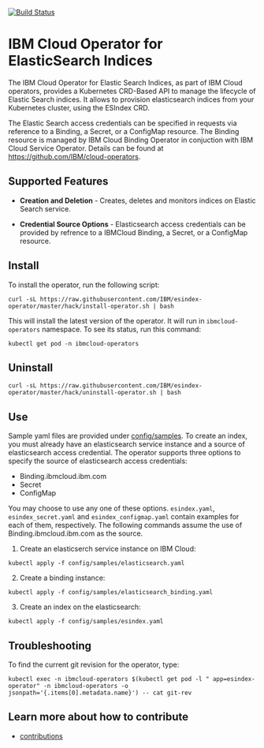 
[![Build Status](https://travis-ci.com/IBM/esindex-operator.svg?branch=master)](https://travis-ci.com/IBM/esindex-operator)

# IBM Cloud Operator for ElasticSearch Indices
The IBM Cloud Operator for Elastic Search Indices, as part of IBM Cloud operators, provides a Kubernetes CRD-Based API to manage the lifecycle of Elastic Search indices. It allows to provision elasticsearch indices from your Kubernetes cluster, using the ESIndex CRD. 

The Elastic Search access credentials can be specified in requests via reference to a Binding, a Secret, or a ConfigMap resource. The Binding resource is managed by IBM Cloud Binding Operator in conjuction with IBM Cloud Service Operator. Details can be found at https://github.com/IBM/cloud-operators. 

## Supported Features

* **Creation and Deletion** - Creates, deletes and monitors indices on Elastic Search service.

* **Credential Source Options** - Elasticsearch access credentials can be provided by refrence to a IBMCloud Binding, a Secret, or a ConfigMap resource.

## Install

To install the operator, run the following script:

```
curl -sL https://raw.githubusercontent.com/IBM/esindex-operator/master/hack/install-operator.sh | bash 
```
This will install the latest version of the operator. It will run in `ibmcloud-operators` namespace. To see its status, run this command:
```
kubectl get pod -n ibmcloud-operators
```

## Uninstall

```
curl -sL https://raw.githubusercontent.com/IBM/esindex-operator/master/hack/uninstall-operator.sh | bash 
```

## Use 

Sample yaml files are provided under [config/samples](https://github.com/IBM/esindex-operator/tree/master/config/samples). To create an index, you must already have an elasticsearch service instance and a source of elasticsearch access credential. The operator supports three options to specify the source of elasticsearch access credentials:

 - Binding.ibmcloud.ibm.com
 - Secret
 - ConfigMap
 
You may choose to use any one of these options.  `esindex.yaml`, `esindex_secret.yaml` and `esindex_configmap.yaml` contain examples for each of them, respectively. The following commands assume the use of Binding.ibmcloud.ibm.com as the source.

1. Create an elasticserch service instance on IBM Cloud:

```
kubectl apply -f config/samples/elasticsearch.yaml
```

2. Create a binding instance:

```
kubectl apply -f config/samples/elasticsearch_binding.yaml
```

3. Create an index on the elasticsearch:

```
kubectl apply -f config/samples/esindex.yaml
```

## Troubleshooting

To find the current git revision for the operator, type:

```
kubectl exec -n ibmcloud-operators $(kubectl get pod -l " app=esindex-operator" -n ibmcloud-operators -o jsonpath='{.items[0].metadata.name}') -- cat git-rev
```

## Learn more about how to contribute

- [contributions](./CONTRIBUTING.md)
